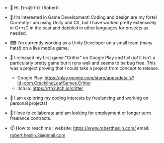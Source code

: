 - 👋 Hi, I’m @rth2 (Robert)

- 👀 I’m interested in Game Development! Coding and design are my forte! Currently I am using Unity and C#, but I have worked pretty extensively in C++/C in the past and dabbled in other languages for projects as needed.

- ⌨ I'm currently working as a Unity Developer on a small team (many hats!) on a live mobile game.

- 🎃 I released my first game "Critter" on Google Play and Itch.io! It isn't a particularly pretty game but it runs well and seems to be bug free. This was a project proving that I could take a project from concept to release.

  - Google Play: https://play.google.com/store/apps/details?id=com.CracklingLeafGames.Critter
  - Itch.io: https://rth2.itch.io/critter

- 🌱 I am exploring my coding interests by freelancing and working on personal projects!

- 💞️ I love to collaborate and am looking for employment or longer term freelance contracts.

- 📫 How to reach me : website: https://www.robertheslin.com/
                       email: robert.heslin.2@gmail.com

<!---
rth2/rth2 is a ✨ special ✨ repository because its `README.md` (this file) appears on your GitHub profile.
You can click the Preview link to take a look at your changes.
--->
